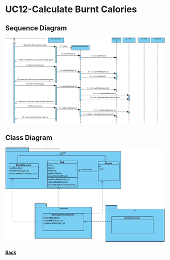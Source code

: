 # UC12-Calculate Burnt Calories

##	Sequence Diagram
![UC12-Calculate Burnt Calories In Travel-SD](UC12-SD.jpg)

##	Class Diagram
![UC12-Calculate Burnt Calories In Travel-CD](UC12-CD.jpg)

#### [Back](../OODesign.md)